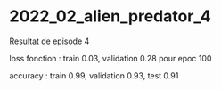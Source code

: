 # 2022_02_alien_predator_4

Resultat de episode 4

loss fonction : train 0.03, validation 0.28 pour epoc 100

accuracy : train 0.99, validation 0.93, test 0.91
